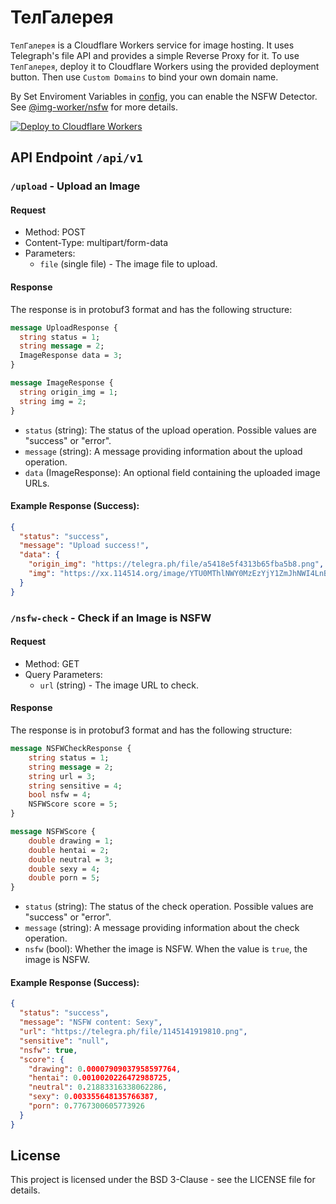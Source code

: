 # ТелГалерея

`ТелГалерея` is a Cloudflare Workers service for image hosting.
It uses Telegraph's file API and provides a simple Reverse Proxy for it.
To use `ТелГалерея`, deploy it to Cloudflare Workers using the provided deployment button.
Then use `Custom Domains` to bind your own domain name.

By Set Enviroment Variables in [config](packages/img-worker/wrangler.toml), you can enable the NSFW Detector. See [@img-worker/nsfw](./packages/nsfw/README.md) for more details.

[![Deploy to Cloudflare Workers](https://deploy.workers.cloudflare.com/button)](https://deploy.workers.cloudflare.com/?url=https://github.com/Tohrusky/TelGalereya)

## API Endpoint `/api/v1`

### `/upload` - Upload an Image

#### Request

- Method: POST
- Content-Type: multipart/form-data
- Parameters:
  - `file` (single file) - The image file to upload.

#### Response

The response is in protobuf3 format and has the following structure:

```protobuf
message UploadResponse {
  string status = 1;
  string message = 2;
  ImageResponse data = 3;
}

message ImageResponse {
  string origin_img = 1;
  string img = 2;
}
```

- `status` (string): The status of the upload operation. Possible values are "success" or "error".
- `message` (string): A message providing information about the upload operation.
- `data` (ImageResponse): An optional field containing the uploaded image URLs.

#### Example Response (Success):

```json
{
  "status": "success",
  "message": "Upload success!",
  "data": {
    "origin_img": "https://telegra.ph/file/a5418e5f4313b65fba5b8.png",
    "img": "https://xx.114514.org/image/YTU0MThlNWY0MzEzYjY1ZmJhNWI4LnBuZw=="
  }
}
```

### `/nsfw-check` - Check if an Image is NSFW

#### Request

- Method: GET
- Query Parameters:
  - `url` (string) - The image URL to check.

#### Response

The response is in protobuf3 format and has the following structure:

```protobuf
message NSFWCheckResponse {
    string status = 1;
    string message = 2;
    string url = 3;
    string sensitive = 4;
    bool nsfw = 4;
    NSFWScore score = 5;
}

message NSFWScore {
    double drawing = 1;
    double hentai = 2;
    double neutral = 3;
    double sexy = 4;
    double porn = 5;
}
```

- `status` (string): The status of the check operation. Possible values are "success" or "error".
- `message` (string): A message providing information about the check operation.
- `nsfw` (bool): Whether the image is NSFW. When the value is `true`, the image is NSFW.

#### Example Response (Success):

```json
{
  "status": "success",
  "message": "NSFW content: Sexy",
  "url": "https://telegra.ph/file/1145141919810.png",
  "sensitive": "null",
  "nsfw": true,
  "score": {
    "drawing": 0.00007909037958597764,
    "hentai": 0.0010020226472988725,
    "neutral": 0.21883316338062286,
    "sexy": 0.003355648135766387,
    "porn": 0.7767300605773926
  }
}
```

## License

This project is licensed under the BSD 3-Clause - see the LICENSE file for details.
